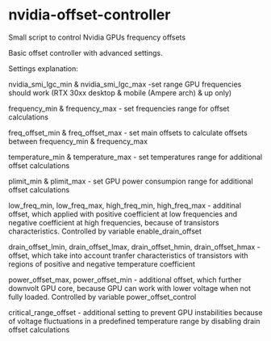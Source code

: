# nvidia-offset-controller
Small script to control Nvidia GPUs frequency offsets

Basic offset controller with advanced settings.

Settings explanation: 

nvidia_smi_lgc_min & nvidia_smi_lgc_max -set range GPU frequencies should work (RTX 30xx desktop & mobile (Ampere arch) & up only)

frequency_min & frequency_max - set frequencies range for offset calculations

freq_offset_min & freq_offset_max - set main offsets to calculate offsets between frequency_min & frequency_max

temperature_min & temperature_max - set temperatures range for additional offset calculations

plimit_min & plimit_max - set GPU power consumpion range for additional offset calculations

low_freq_min, low_freq_max, high_freq_min, high_freq_max - additinal offset, which applied with positive coefficient at low frequencies and negative coefficient at high frequencies, because of transistors characteristics. Controlled by variable enable_drain_offset

drain_offset_lmin, drain_offset_lmax, drain_offset_hmin, drain_offset_hmax - offset, which take into account tranfer characteristics of transistors with regions of positive and negative temperature coefficient

power_offset_max, power_offset_min - additional offset, which further downvolt GPU core, because GPU can work with lower voltage when not fully loaded. Controlled by variable power_offset_control

critical_range_offset - additional setting to prevent GPU instabilities because of voltage fluctuations in a predefined temperature range by disabling drain offset calculations
